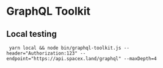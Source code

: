 # GraphQL Toolkit

## Local testing
```
 yarn local && node bin/graphql-toolkit.js --header="Authorization:123" --endpoint="https://api.spacex.land/graphql" --maxDepth=4
```

    